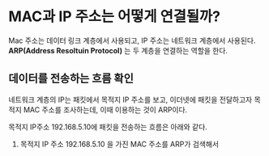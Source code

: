 
# MAC과 IP 주소는 어떻게 연결될까?

Mac 주소는 데이터 링크 계층에서 사용되고, IP 주소는 네트워크 계층에서 사용된다.
**ARP(Address Resoltuin Protocol)** 는 두 계층을 연결하는 역할을 한다.

## 데이터를 전송하는 흐름 확인

네트워크 계층의 IP는 패킷에서 목적지 IP 주소를 보고, 이더넷에 패킷을 전달하고자 목적지 MAC 주소를 조사하는데, 이때 이용하는 것이 ARP이다.

목적지 IP주소 192.168.5.10에 패킷을 전송하는 흐름은 아래와 같다.
1. 목적지 IP 주소 192.168.5.10 을 가진 MAC 주소를 ARP가 검색해서 